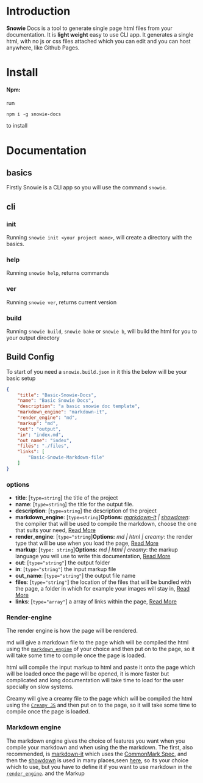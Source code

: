 # Introduction
**Snowie** Docs is a tool to generate single page html files from your documentation. It is **light weight** easy to use CLI app. It generates a single html, with no js or css files attached which you can edit and you can host anywhere, like Github Pages.

# Install
#### Npm:
run
```
npm i -g snowie-docs
```
to install

# Documentation
## basics
Firstly Snowie is a CLI app so you will use the command `snowie`.
## cli
### init
Running `snowie init <your project name>`, will create a directory with the basics.
### help
Running `snowie help`, returns commands
### ver
Running `snowie ver`, returns current version
### build
Running `snowie build`, `snowie bake` or `snowie b`, will build the html for you to your output directory
## Build Config
To start of you need a `snowie.build.json` in it this the below will be your basic setup
```json
{
    "title": "Basic-Snowie-Docs",
    "name": "Basic Snowie Docs",
    "description": "a basic snowie doc template",
    "markdown_engine": "markdown-it",
    "render_engine": "md",
    "markup": "md",
    "out": "output",
    "in": "index.md",
    "out_name": "index",
    "files": "./files",
    "links": [
        "Basic-Snowie-Markdown-file"
    ]
}
```
### options
- **title**: \[`type=string`] the title of the project
- **name**: \[`type=string`] the title for the output file.
- **description**: \[`type=string`] the description of the project
- **markdown_engine**: \[`type=string`]**Options:** *_[markdown-it](https://github.com/markdown-it/markdown-it) | [showdown](https://github.com/showdownjs/showdown)_*: the compiler that will be used to compile the markdown, choose the one that suits your need, [Read More](#Markdown-engine)
- **render_engine**: \[`type="string`]**Options:** *_md | html | creamy_*: the render type that will be use when you load the page, [Read More](#Render-engine)
- **markup**: \[`type: string`]**Options:** *_md | html | creamy_*: the markup language you will use to write this documentation, [Read More](#Markup)
- **out**: \[`type="string"`] the output folder
- **in**: \[`type="string"`] the input markup file
- **out_name**: \[`type="string"`] the output file name
- **files**: \[`type="string"`] the location of the files that will be bundled with the page, a folder in which for example your images will stay in, [Read More](#Files)
- **links**: \[`type="array"`] a array of links within the page, [Read More](#links)

### Render-engine
The render engine is how the page will be rendered.

md will give a markdown file to the page which will be compiled the html using the [`markdown_engine`](#Markdown-engine) of your choice and then put on to the page, so it will take some time to compile once the page is loaded.

html will compile the input markup to html and paste it onto the page which will be loaded once the page will be opened, it is more faster but complicated   and long documentation will take time to load for the user specially on slow systems.

Creamy will give a creamy file to the page which will be compiled the html using the [`Creamy JS`](https://github.com/imagineeeinc/Creamy-JS) and then put on to the page, so it will take some time to compile once the page is loaded.

### Markdown engine
The markdown engine gives the choice of features you want when you compile your markdown and when using the the markdown. The first, also recommended, is [markdown-it](https://github.com/markdown-it/markdown-it) which uses the [CommonMark Spec](http://spec.commonmark.org/), and then the [showdown](https://github.com/showdownjs/showdown) is used in many places,seen [here](https://github.com/showdownjs/showdown#who-uses-showdown-or-a-fork), so its your choice which to use, but you have to define it if you want to use markdown in the [`render_engine`](#Render-engine). and the Markup